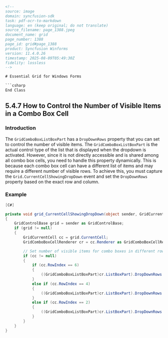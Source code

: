 ```html
<!-- 
source: image
domain: syncfusion-sdk
task: pdf-ocr-to-markdown
language: en (keep original; do not translate)
source_filename: page_1388.jpeg
document_name: grid
page_number: 1388
page_id: grid#page_1388
product: Syncfusion Winforms
version: 11.4.0.26
timestamp: 2025-08-09T05:49:30Z
fidelity: lossless
-->

# Essential Grid for Windows Forms

```csharp
End Class
```

## 5.4.7 How to Control the Number of Visible Items in a Combo Box Cell

### Introduction

The `GridComboBoxListBoxPart` has a `DropDownRows` property that you can set to control the number of visible items. The `GridComboBoxListBoxPart` is the actual control type of the list that is displayed when the dropdown is activated. However, since it is not directly accessible and is shared among all combo box cells, you need to handle this property dynamically. This is because each combo box cell can have a different list of items and may require a different number of visible rows. To achieve this, you must capture the `Grid.CurrentCellShowingDropDown` event and set the `DropDownRows` property based on the exact row and column.

### Example

```csharp
[C#]

private void grid_CurrentCellShowingDropDown(object sender, GridCurrentCellShowingDropDownEventArgs e)
{
    GridControlBase grid = sender as GridControlBase;
    if (grid != null)
    {
        GridCurrentCell cc = grid.CurrentCell;
        GridComboBoxCellRenderer cr = cc.Renderer as GridComboBoxCellRenderer;

        // Set number of visible items for combo boxes in different rows.
        if (cc != null)
        {
            if (cc.RowIndex == 6)
            {
                ((GridComboBoxListBoxPart)cr.ListBoxPart).DropDownRows = 4;
            }
            else if (cc.RowIndex == 4)
            {
                ((GridComboBoxListBoxPart)cr.ListBoxPart).DropDownRows = 7;
            }
            else if (cc.RowIndex == 2)
            {
                ((GridComboBoxListBoxPart)cr.ListBoxPart).DropDownRows = 10;
            }
        }
    }
}
```
```